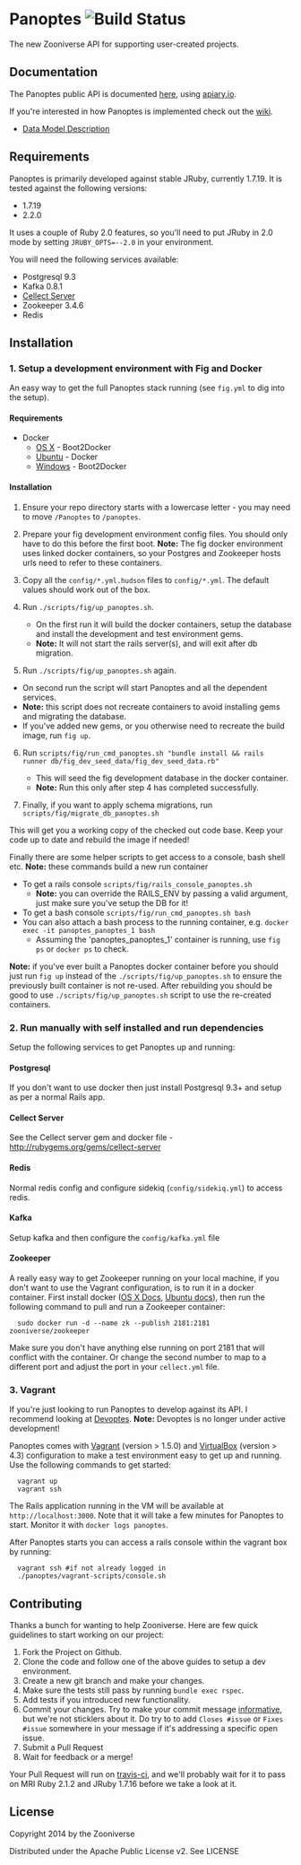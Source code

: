 # Panoptes ![Build Status](https://travis-ci.org/zooniverse/Panoptes.svg?branch=master)

The new Zooniverse API for supporting user-created projects.

## Documentation

The Panoptes public API is documented [here](http://docs.panoptes.apiary.io), using [apiary.io](http://apiary.io).

If you're interested in how Panoptes is implemented check out the [wiki](https://github.com/zooniverse/Panoptes/wiki).

* [Data Model Description](https://github.com/zooniverse/Panoptes/wiki/DataModel)

## Requirements

Panoptes is primarily developed against stable JRuby, currently 1.7.19. It is tested against the following versions:

* 1.7.19
* 2.2.0

It uses a couple of Ruby 2.0 features, so you'll need to put JRuby in 2.0 mode by setting `JRUBY_OPTS=--2.0` in your environment.

You will need the following services available:

* Postgresql 9.3
* Kafka 0.8.1
* [Cellect Server](https://github.com/zooniverse/Cellect)
* Zookeeper 3.4.6
* Redis

## Installation

### 1. Setup a development environment with Fig and Docker

An easy way to get the full Panoptes stack running (see `fig.yml` to dig into the setup).

#### Requirements

* Docker
  * [OS X](https://docs.docker.com/installation/mac/) - Boot2Docker
  * [Ubuntu](https://docs.docker.com/installation/ubuntulinux/) - Docker
  * [Windows](http://docs.docker.com/installation/windows/) - Boot2Docker

#### Installation

1. Ensure your repo directory starts with a lowercase letter - you may need to move `/Panoptes` to `/panoptes`.

2. Prepare your fig development environment config files. You should only have to do this before the first boot. **Note:** The fig docker environment uses linked docker containers, so your Postgres and Zookeeper hosts urls need to refer to these containers.

3. Copy all the `config/*.yml.hudson` files to `config/*.yml`. The default values should work out of the box.

4. Run `./scripts/fig/up_panoptes.sh`.
    * On the first run it will build the docker containers, setup the database and install the development and test environment gems.
    * **Note:** It will not start the rails server(s), and will exit after db migration.

5. Run `./scripts/fig/up_panoptes.sh` again.
  * On second run the script will start Panoptes and all the dependent services.
  * **Note:** this script does not recreate containers to avoid installing gems and migrating the database.
   * If you've added new gems, or you otherwise need to recreate the build image, run `fig up`.

6. Run `scripts/fig/run_cmd_panoptes.sh "bundle install && rails runner db/fig_dev_seed_data/fig_dev_seed_data.rb"`
    * This will seed the fig development database in the docker container.
    * **Note:** Run this only after step 4 has completed successfully.

7. Finally, if you want to apply schema migrations, run `scripts/fig/migrate_db_panoptes.sh`


This will get you a working copy of the checked out code base. Keep your code up to date and rebuild the image if needed!

Finally there are some helper scripts to get access to a console, bash shell etc. **Note:** these commands build a new run container
* To get a rails console `scripts/fig/rails_console_panoptes.sh`
  + **Note:** you can override the RAILS_ENV by passing a valid argument, just make sure you've setup the DB for it!
* To get a bash console `scripts/fig/run_cmd_panoptes.sh bash`
* You can also attach a bash process to the running container, e.g. `docker exec -it panoptes_panoptes_1 bash`
  + Assuming the 'panoptes_panoptes_1' container is running, use `fig ps` or `docker ps` to check.

**Note:** if you've ever built a Panoptes docker container before you should just run `fig up` instead of the `./scripts/fig/up_panoptes.sh` to ensure the previously built container is not re-used. After rebuilding you should be good to use `./scripts/fig/up_panoptes.sh` script to use the re-created containers.

### 2. Run manually with self installed and run dependencies

Setup the following services to get Panoptes up and running:

#### Postgresql

If you don't want to use docker then just install Postgresql 9.3+ and setup as per a normal Rails app.

#### Cellect Server

See the Cellect server gem and docker file - http://rubygems.org/gems/cellect-server

#### Redis

Normal redis config and configure sidekiq (`config/sidekiq.yml`) to access redis.

#### Kafka

Setup kafka and then configure the `config/kafka.yml` file

#### Zookeeper
A really easy way to get Zookeeper running on your local machine, if you don't want to use the Vagrant configuration, is to run it in a docker container. First install docker ([OS X Docs](https://docs.docker.com/installation/mac/), [Ubuntu docs](https://docs.docker.com/installation/ubuntulinux/)), then run the following command to pull and run a Zookeeper container:

```
  sudo docker run -d --name zk --publish 2181:2181 zooniverse/zookeeper
```

Make sure you don't have anything else running on port 2181 that will conflict with the container. Or change the second number to map to a different port and adjust the port in your `cellect.yml` file.

### 3. Vagrant

If you're just looking to run Panoptes to develop against its API. I recommend looking at [Devoptes](https://github.com/zooniverse/Devoptes). **Note:** Devoptes is no longer under active development!

Panoptes comes with [Vagrant](http://vagrantup.com) (version > 1.5.0) and [VirtualBox](https://www.virtualbox.org/) (version > 4.3) configuration to make a test environment easy to get up and running. Use the following commands to get started:

```
  vagrant up
  vagrant ssh
```

The Rails application running in the VM will be available at `http://localhost:3000`. Note that it will take a few minutes for Panoptes to
start. Monitor it with `docker logs panoptes`.

After Panoptes starts you can access a rails console within the vagrant box by running:

```
  vagrant ssh #if not already logged in
  ./panoptes/vagrant-scripts/console.sh
```

## Contributing

Thanks a bunch for wanting to help Zooniverse. Here are few quick guidelines to start working on our project:

1. Fork the Project on Github.
2. Clone the code and follow one of the above guides to setup a dev environment.
3. Create a new git branch and make your changes.
4. Make sure the tests still pass by running `bundle exec rspec`.
5. Add tests if you introduced new functionality. 
6. Commit your changes. Try to make your commit message [informative](http://tbaggery.com/2008/04/19/a-note-about-git-commit-messages.html), but we're not sticklers about it. Do try to to add `Closes #issue` or `Fixes #issue` somewhere in your message if it's addressing a specific open issue.
7. Submit a Pull Request
8. Wait for feedback or a merge!

Your Pull Request will run on [travis-ci](https://travis-ci.org/zooniverse/Panoptes), and we'll probably wait for it to pass on MRI Ruby 2.1.2 and JRuby 1.7.16 before we take a look at it. 

## License

Copyright 2014 by the Zooniverse

Distributed under the Apache Public License v2. See LICENSE
